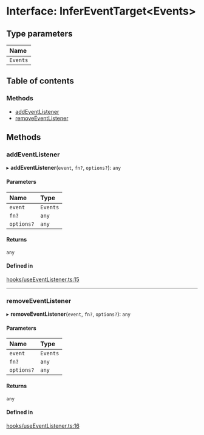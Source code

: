 # Interface: InferEventTarget<Events\>

## Type parameters

| Name |
| :------ |
| `Events` |

## Table of contents

### Methods

- [addEventListener](InferEventTarget.md#addeventlistener)
- [removeEventListener](InferEventTarget.md#removeeventlistener)

## Methods

### addEventListener

▸ **addEventListener**(`event`, `fn?`, `options?`): `any`

#### Parameters

| Name | Type |
| :------ | :------ |
| `event` | `Events` |
| `fn?` | `any` |
| `options?` | `any` |

#### Returns

`any`

#### Defined in

[hooks/useEventListener.ts:15](https://github.com/iheyunfei/solid-ext/blob/bc45a76/packages/use/src/hooks/useEventListener.ts#L15)

___

### removeEventListener

▸ **removeEventListener**(`event`, `fn?`, `options?`): `any`

#### Parameters

| Name | Type |
| :------ | :------ |
| `event` | `Events` |
| `fn?` | `any` |
| `options?` | `any` |

#### Returns

`any`

#### Defined in

[hooks/useEventListener.ts:16](https://github.com/iheyunfei/solid-ext/blob/bc45a76/packages/use/src/hooks/useEventListener.ts#L16)

